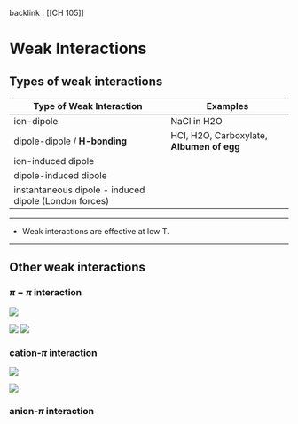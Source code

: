 backlink : [[CH 105]]

# Weak Interactions
## Types of weak interactions
| Type of Weak Interaction                              | Examples                                  |
| ----------------------------------------------------- | ----------------------------------------- |
| ion-dipole                                            | NaCl in H2O                               |
| dipole-dipole / **H-bonding**                         | HCl, H2O, Carboxylate, **Albumen of egg** |
| ion-induced dipole                                    |                                           |
| dipole-induced dipole                                 |                                           |
| instantaneous dipole - induced dipole (London forces) |                                           |

---
- Weak interactions are effective at low T.

---
## Other weak interactions
### $\pi-\pi$ interaction
![](https://i.imgur.com/em8Iu7E.png)
        
![](https://i.imgur.com/TLTEJ3b.png) 
![](https://i.imgur.com/mFdNWhe.png)


### cation-$\pi$ interaction
![](https://i.imgur.com/Jb65yg7.png)

![](https://i.imgur.com/yGgNUnY.png)


### anion-$\pi$ interaction